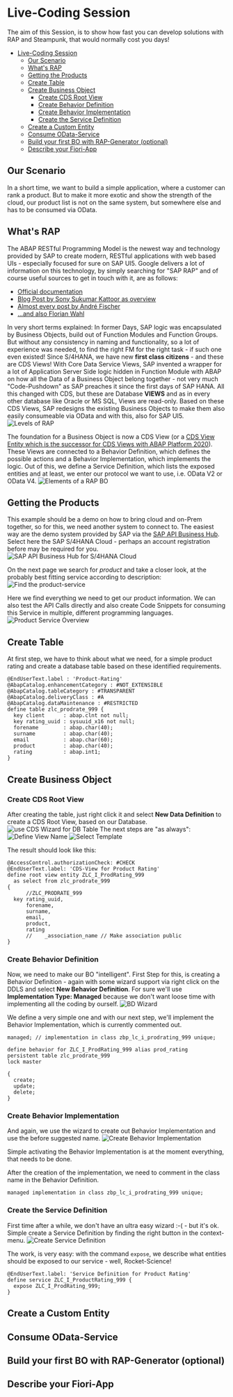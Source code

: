 # Live-Coding Session

The aim of this Session, is to show how fast you can develop solutions with RAP and Steampunk, that would normally cost you days!

- [Live-Coding Session](#live-coding-session)
  - [Our Scenario](#our-scenario)
  - [What's RAP](#whats-rap)
  - [Getting the Products](#getting-the-products)
  - [Create Table](#create-table)
  - [Create Business Object](#create-business-object)
    - [Create CDS Root View](#create-cds-root-view)
    - [Create Behavior Definition](#create-behavior-definition)
    - [Create Behavior Implementation](#create-behavior-implementation)
    - [Create the Service Definition](#create-the-service-definition)
  - [Create a Custom Entity](#create-a-custom-entity)
  - [Consume OData-Service](#consume-odata-service)
  - [Build your first BO with RAP-Generator (optional)](#build-your-first-bo-with-rap-generator-optional)
  - [Describe your Fiori-App](#describe-your-fiori-app)

## Our Scenario

In a short time, we want to build a simple application, where a customer can rank a product. But to make it more exotic and show the strength of the cloud, our product list is not on the same system, but somewhere else and has to be consumed via OData.

## What's RAP

The ABAP RESTful Programming Model is the newest way and technology provided by SAP to create modern, RESTful applications with web based UIs - especially focused for sure on SAP UI5.
Google delivers a lot of information on this technology, by simply searching for "SAP RAP" and of course useful sources to get in touch with it, are as follows:

- [Official documentation](https://help.sap.com/viewer/923180ddb98240829d935862025004d6/Cloud/en-US/289477a81eec4d4e84c0302fb6835035.html?q=abap%20restful%20programming)
- [Blog Post by Sony Sukumar Kattoor as overview](https://blogs.sap.com/2019/05/23/sap-cloud-platform-abap-restful-programming-model-rap-for-beginners/)
- [Almost every post by André Fischer](https://people.sap.com/andre.fischer)
- [...and also Florian Wahl](https://people.sap.com/florian.wahl)

In very short terms explained:
In former Days, SAP logic was encapsulated by Business Objects, build out of Function Modules and Function Groups. But without any consistency in naming and functionality, so a lot of experience was needed, to find the right FM for the right task - if such one even existed!
Since S/4HANA, we have new **first class citizens** - and these are CDS Views! With Core Data Service Views, SAP invented a wrapper for a lot of Application Server Side logic hidden in Function Module with ABAP on how all the Data of a Business Object belong together - not very much "Code-Pushdown" as SAP preaches it since the first days of SAP HANA. All this changed with CDS, but these are Database **VIEWS** and as in every other database like Oracle or MS SQL, Views are read-only.
Based on these CDS Views, SAP redesigns the existing Business Objects to make them also easily consumeable via OData and with this, also for SAP UI5.
![Levels of RAP](images/RAP_overview_0.png)

The foundation for a Business Object is now a CDS View (or a [CDS View Entity which is the successor for CDS Views with ABAP Platform 2020](https://blogs.sap.com/2020/09/02/a-new-generation-of-cds-views-cds-view-entities/)).
These Views are connected to a Behavior Definition, which defines the possible actions and a Behavior Implementation, which implements the logic. Out of this, we define a Service Definition, which lists the exposed entities and at least, we enter our protocol we want to use, i.e. OData V2 or OData V4.
![Elements of a RAP BO](images/RAP_overview.png)

## Getting the Products

This example should be a demo on how to bring cloud and on-Prem together, so for this, we need another system to connect to. The easiest way are the demo system provided by SAP via the [SAP API Business Hub](https://api.sap.com/).
Select here the SAP S/4HANA Cloud - perhaps an account registration before may be required for you.
![SAP API Business Hub for S/4HANA Cloud](images/API_Business_Hub.png)

On the next page we search for *product* and take a closer look, at the probably best fitting service according to description:
![Find the product-service](images/API_Business_Hub_Product_01.png)

Here we find everything we need to get our product information. We can also test the API Calls directly and also create Code Snippets for consuming this Service in multiple, different programming languages.
![Product Service Overview](images/API_Business_Hub_Product_02.png)


## Create Table

At first step, we have to think about what we need, for a simple product rating and create a database table based on these identified requirements.

```abap
@EndUserText.label : 'Product-Rating'
@AbapCatalog.enhancementCategory : #NOT_EXTENSIBLE
@AbapCatalog.tableCategory : #TRANSPARENT
@AbapCatalog.deliveryClass : #A
@AbapCatalog.dataMaintenance : #RESTRICTED
define table zlc_prodrate_999 {
  key client      : abap.clnt not null;
  key rating_uuid : sysuuid_x16 not null;
  forename        : abap.char(40);
  surname         : abap.char(40);
  email           : abap.char(60);
  product         : abap.char(40);
  rating          : abap.int1;
}
```

## Create Business Object

### Create CDS Root View

After creating the table, just right click it and select **New Data Definition** to create a CDS Root View, based on our Database.
![use CDS Wizard for DB Table](images/cds_rating_00.png)
The next steps are "as always":
![Define View Name](images/cds_rating_01.png)
![Select Template](images/cds_rating_02.png)

The result should look like this:

```abap
@AccessControl.authorizationCheck: #CHECK
@EndUserText.label: 'CDS-View for Product Rating'
define root view entity ZLC_I_ProdRating_999
  as select from zlc_prodrate_999
{
      //ZLC_PRODRATE_999
  key rating_uuid,
      forename,
      surname,
      email,
      product,
      rating
      //    _association_name // Make association public
}
```

### Create Behavior Definition

Now, we need to make our BO "intelligent". First Step for this, is creating a Behavior Definition - again with some wizard support via right click on the DDLS and select **New Behavior Definition**. For sure we'll use **Implementation Type: Managed** because we don't want loose time with implementing all the coding by ourself.
![BD Wizard](images/BD_00.png)

We define a very simple one and with our next step, we'll implement the Behavior Implementation, which is currently commented out.

```abap
managed; // implementation in class zbp_lc_i_prodrating_999 unique;

define behavior for ZLC_I_ProdRating_999 alias prod_rating
persistent table zlc_prodrate_999
lock master

{
  create;
  update;
  delete;
}
```

### Create Behavior Implementation

And again, we use the wizard to create out Behavior Implementation and use the before suggested name.
![Create Behavior Implementation](images/BI_00.png)

Simple activating the Behavior Implementation is at the moment everything, that needs to be done.

After the creation of the implementation, we need to comment in the class name in the Behavior Definition.

```abap
managed implementation in class zbp_lc_i_prodrating_999 unique;
```

### Create the Service Definition

First time after a while, we don't have an ultra easy wizard :-( - but it's ok.
Simple create a Service Definition by finding the right button in the context-menu.
![Create Service Definition](images/SD_00.png)

The work, is very easy: with the command `expose`, we describe what entities should be exposed to our service - well, Rocket-Science!

```abap
@EndUserText.label: 'Service Definition for Product Rating'
define service ZLC_I_ProductRating_999 {
  expose ZLC_I_ProdRating_999;
}
```

## Create a Custom Entity

## Consume OData-Service

## Build your first BO with RAP-Generator (optional)

## Describe your Fiori-App
